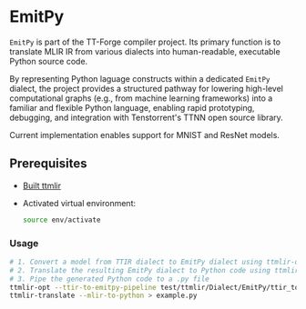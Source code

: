 # EmitPy

`EmitPy` is part of the TT-Forge compiler project. Its primary function is to translate MLIR IR from various dialects into human-readable, executable Python source code.

By representing Python laguage constructs within a dedicated `EmitPy` dialect, the project provides a structured pathway for lowering high-level computational graphs (e.g., from machine learning frameworks) into a familiar and flexible Python language, enabling rapid prototyping, debugging, and integration with Tenstorrent's TTNN open source library.

Current implementation enables support for MNIST and ResNet models.

## Prerequisites

* [Built ttmlir](./getting-started.md)

* Activated virtual environment:

  ```bash
  source env/activate
  ```

### Usage

```bash
# 1. Convert a model from TTIR dialect to EmitPy dialect using ttmlir-opt
# 2. Translate the resulting EmitPy dialect to Python code using ttmlir-translate
# 3. Pipe the generated Python code to a .py file
ttmlir-opt --ttir-to-emitpy-pipeline test/ttmlir/Dialect/EmitPy/ttir_to_emitpy_pipeline_sanity.mlir | \
ttmlir-translate --mlir-to-python > example.py
